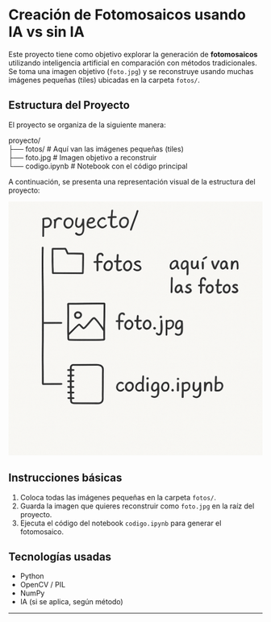 # Creación de Fotomosaicos usando IA vs sin IA

Este proyecto tiene como objetivo explorar la generación de **fotomosaicos** utilizando inteligencia artificial en comparación con métodos tradicionales. Se toma una imagen objetivo (`foto.jpg`) y se reconstruye usando muchas imágenes pequeñas (tiles) ubicadas en la carpeta `fotos/`.

## Estructura del Proyecto

El proyecto se organiza de la siguiente manera:

proyecto/  
├── fotos/ # Aquí van las imágenes pequeñas (tiles)  
├── foto.jpg # Imagen objetivo a reconstruir  
└── codigo.ipynb # Notebook con el código principal  


A continuación, se presenta una representación visual de la estructura del proyecto:

![Estructura del proyecto](estructura.png)

## Instrucciones básicas

1. Coloca todas las imágenes pequeñas en la carpeta `fotos/`.
2. Guarda la imagen que quieres reconstruir como `foto.jpg` en la raíz del proyecto.
3. Ejecuta el código del notebook `codigo.ipynb` para generar el fotomosaico.

## Tecnologías usadas

- Python
- OpenCV / PIL
- NumPy
- IA (si se aplica, según método)

---